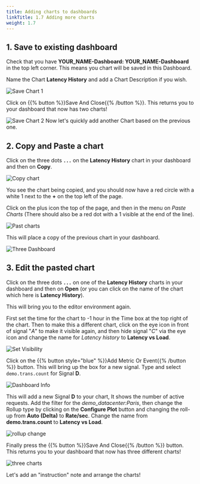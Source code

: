 ```yaml
---
title: Adding charts to dashboards
linkTitle: 1.7 Adding more charts
weight: 1.7
---
```


## 1. Save to existing dashboard

Check that you have **YOUR_NAME-Dashboard: YOUR_NAME-Dashboard** in the top left corner. This means you chart will be saved in this Dashboard.

Name the Chart **Latency History** and add a Chart Description if you wish.

![Save Chart 1](../../images/M-MoreCharts-1.png)

Click on {{% button %}}Save And Close{{% /button %}}. This returns you to your dashboard that now has two charts!

![Save Chart 2](../../images/M-MoreCharts-2.png)
Now let's quickly add another Chart based on the previous one.

## 2. Copy and Paste a chart

Click on the three dots **`...`** on the **Latency History** chart in your dashboard and then on **Copy**.

![Copy chart](../../images/M-MoreCharts-3.png)

You see the chart being copied, and you should now have a red circle with a white 1 next to the **+** on the top left of the page.

Click on the plus icon the top of the page, and then in the menu on *Paste Charts* (There should also be a red dot with a 1 visible at the end of the line).

![Past charts](../../images/M-MoreCharts-5.png)

This will place a copy of the previous chart in your dashboard.

![Three Dashboard](../../images/M-MoreCharts-6.png)

## 3. Edit the pasted chart

Click on the three dots **`...`** on one of the **Latency History** charts in your dashboard and then on **Open** (or you can click on the name of the chart which here is **Latency History**).

This will bring you to the editor environment again.

First set the time for the chart to -1 hour in the Time box at the top right of the chart. Then to make this a different chart, click on the eye icon in front of signal "*A*" to make it visible again, and then hide signal "*C*" via the eye icon and change the name for *Latency history* to **Latency vs Load**.

![Set Visibility](../../images/M-MoreCharts-7.png)

Click on the {{% button style="blue" %}}Add Metric Or Event{{% /button %}} button. This will bring up the box for a new signal. Type and select `demo.trans.count` for Signal **D**.

![Dashboard Info](../../images/M-MoreCharts-8.png)

This will add a new Signal **D** to your chart, It shows the number of active requests. Add the filter for the *demo_datacenter:Paris*, then change the Rollup type by clicking on the **Configure Plot** button and changing the roll-up from **Auto (Delta)** to **Rate/sec**. Change the name from **demo.trans.count** to **Latency vs Load**.

![rollup change](../../images/M-MoreCharts-9.png)

Finally press the {{% button %}}Save And Close{{% /button %}} button. This returns you to your dashboard that now has three different charts!

![three charts](../../images/M-MoreCharts-10.png)

Let's add an "instruction" note and arrange the charts!
